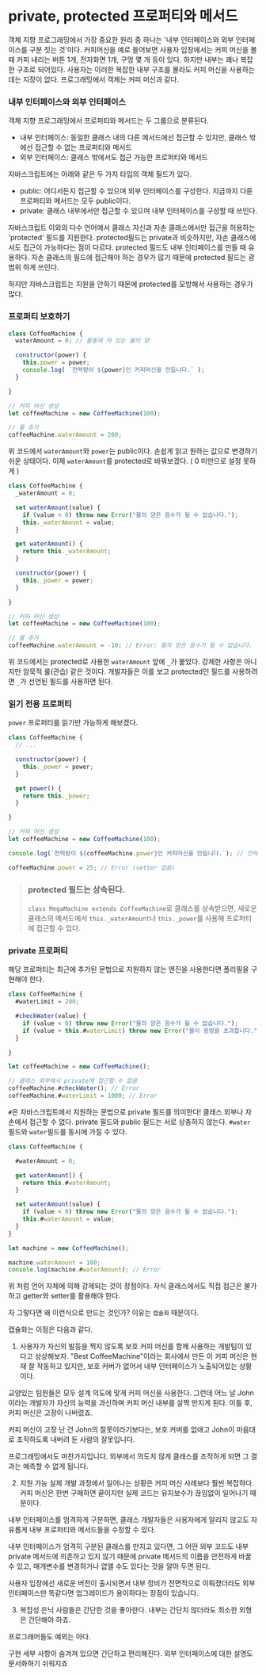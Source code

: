 # private, protected 프로퍼티와 메서드
객체 지향 프로그래밍에서 가장 중요한 원리 중 하나는 '내부 인터페이스와 외부 인터페이스를 구분 짓는 것'이다.
커피머신을 예로 들어보면 사용자 입장에서는 커피 머신을 볼때 커피 내리는 버튼 1개, 전자화면 1개, 구멍 몇 개 등이 있다.
하지만 내부는 꽤나 복잡한 구조로 되어있다. 사용자는 이러한 복잡한 내부 구조를 몰라도 커피 머신을 사용하는데는 지장이 없다.
프로그래밍에서 객체는 커피 머신과 같다.

### 내부 인터페이스와 외부 인터페이스
객체 지향 프로그래밍에서 프로퍼티와 메서드는 두 그룹으로 분류된다.
- 내부 인터페이스: 동일한 클래스 내의 다른 메서드에선 접근할 수 있지만, 클래스 밖에선 접근할 수 없는 프로퍼티와 메서드
- 외부 인터페이스: 클래스 밖에서도 접근 가능한 프로퍼티와 메서드

자바스크립트에는 아래와 같은 두 가지 타입의 객체 필드가 있다.
- public: 어디서든지 접근할 수 있으며 외부 인터페이스를 구성한다. 지금까지 다룬 프로퍼티와 메서드는 모두 public이다.
- private: 클래스 내부에서만 접근할 수 있으며 내부 인터페이스를 구성할 때 쓰인다.

자바스크립트 이외의 다수 언어에서 클래스 자신과 자손 클래스에서만 접근을 허용하는 'protected' 필드를 지원한다. 
protected필드는 private과 비슷하지만, 자손 클래스에서도 접근이 가능하다는 점이 다르다.
protected 필드도 내부 인터페이스를 만들 때 유용하다. 자손 클래스의 필드에 접근해야 하는 경우가 많기 때문에 protected 필드는 광범위 하게 쓰인다.

하지만 자바스크립트는 지원을 안하기 때문에 protected를 모방해서 사용하는 경우가 많다.

### 프로퍼티 보호하기
```js
class CoffeeMachine {
  waterAmount = 0; // 물통에 차 있는 물의 양

  constructor(power) {
    this.power = power;
    console.log( `전력량이 ${power}인 커피머신을 만듭니다.` );
  }

}

// 커피 머신 생성
let coffeeMachine = new CoffeeMachine(100);

// 물 추가
coffeeMachine.waterAmount = 200;
```
위 코드에서 `waterAmount`와 `power`는 public이다. 손쉽게 읽고 원하는 값으로 변경하기 쉬운 상태이다.
이제 `waterAmount`를 protected로 바꿔보겠다. ( 0 미만으로 설정 못하게 )
```js
class CoffeeMachine {
  _waterAmount = 0;

  set waterAmount(value) {
    if (value < 0) throw new Error("물의 양은 음수가 될 수 없습니다.");
    this._waterAmount = value;
  }

  get waterAmount() {
    return this._waterAmount;
  }

  constructor(power) {
    this._power = power;
  }

}

// 커피 머신 생성
let coffeeMachine = new CoffeeMachine(100);

// 물 추가
coffeeMachine.waterAmount = -10; // Error: 물의 양은 음수가 될 수 없습니다.
```
위 코드에서는 protected로 사용한 `waterAmount` 앞에 `_`가 붙었다. 강제한 사항은 아니지만 암묵적 룰(관습) 같은 것이다.
개발자들은 이를 보고 protected인 필드를 사용하려면 `_`가 선언된 필드를 사용하면 된다.

### 읽기 전용 프로퍼티
`power` 프로퍼티를 읽기만 가능하게 해보겠다.
```js
class CoffeeMachine {
  // ...

  constructor(power) {
    this._power = power;
  }

  get power() {
    return this._power;
  }

}

// 커피 머신 생성
let coffeeMachine = new CoffeeMachine(100);

console.log(`전력량이 ${coffeeMachine.power}인 커피머신을 만듭니다.`); // 전력량이 100인 커피머신을 만듭니다.

coffeeMachine.power = 25; // Error (setter 없음)
```

> ### protected 필드는 상속된다.
> `class MegaMachine extends CoffeeMachine`로 클래스를 상속받으면, 새로운 클래스의 메서드에서
> `this._waterAmount`나 `this._power`를 사용해 프로퍼티에 접근할 수 있다.

### private 프로퍼티
해당 프로퍼티는 최근에 추가된 문법으로 지원하지 않는 엔진을 사용한다면 폴리필을 구현해야 한다.
```js
class CoffeeMachine {
  #waterLimit = 200;

  #checkWater(value) {
    if (value < 0) throw new Error("물의 양은 음수가 될 수 없습니다.");
    if (value > this.#waterLimit) throw new Error("물이 용량을 초과합니다.");
  }

}

let coffeeMachine = new CoffeeMachine();

// 클래스 외부에서 private에 접근할 수 없음
coffeeMachine.#checkWater(); // Error
coffeeMachine.#waterLimit = 1000; // Error
```

`#`은 자바스크립트에서 지원하는 문법으로 private 필드를 의미한다! 클래스 외부나 자손에서 접근할 수 없다.
private 필드와 public 필드는 서로 상충하지 않는다. `#water` 필드와 `water`필드를 동시에 가질 수 있다.

```js
class CoffeeMachine {

  #waterAmount = 0;

  get waterAmount() {
    return this.#waterAmount;
  }

  set waterAmount(value) {
    if (value < 0) throw new Error("물의 양은 음수가 될 수 없습니다.");
    this.#waterAmount = value;
  }
}

let machine = new CoffeeMachine();

machine.waterAmount = 100;
console.log(machine.#waterAmount); // Error
```
위 처럼 언어 자체에 의해 강제되는 것이 장점이다.
자식 클래스에서도 직접 접근은 불가하고 getter와 setter를 활용해야 한다.


자 그렇다면 왜 이런식으로 만드는 것인가?
이유는 `캡슐화` 때문이다.

캡슐화는 이점은 다음과 같다.

1. 사용자가 자신의 발등을 찍지 않도록 보호
커피 머신를 함께 사용하는 개발팀이 있다고 상상해보자. "Best CoffeeMachine"이라는 회사에서 만든 이 커피 머신은 현재 잘 작동하고 있지만, 보호 커버가 없어서 내부 인터페이스가 노출되어있는 상황이다.

교양있는 팀원들은 모두 설계 의도에 맞게 커피 머신을 사용한다. 그런데 어느 날 John이라는 개발자가 자신의 능력을 과신하며 커피 머신 내부를 살짝 만지게 된다. 이틀 후, 커피 머신은 고장이 나버렸죠.

커피 머신이 고장 난 건 John의 잘못이라기보다는, 보호 커버를 없애고 John이 마음대로 조작하도록 내버려 둔 사람의 잘못입니다.

프로그래밍에서도 마찬가지입니다. 외부에서 의도치 않게 클래스를 조작하게 되면 그 결과는 예측할 수 없게 됩니다.

2. 지원 가능
실제 개발 과정에서 일어나는 상황은 커피 머신 사례보다 훨씬 복잡하다. 커피 머신은 한번 구매하면 끝이지만 실제 코드는 유지보수가 끊임없이 일어나기 때문이다.

내부 인터페이스를 엄격하게 구분하면, 클래스 개발자들은 사용자에게 알리지 않고도 자유롭게 내부 프로퍼티와 메서드들을 수정할 수 있다.

내부 인터페이스가 엄격히 구분된 클래스를 만지고 있다면, 그 어떤 외부 코드도 내부 private 메서드에 의존하고 있지 않기 때문에 private 메서드의 이름을 안전하게 바꿀 수 있고, 매개변수를 변경하거나 없앨 수도 있다는 것을 알아 두면 된다.

사용자 입장에선 새로운 버전이 출시되면서 내부 정비가 전면적으로 이뤄졌더라도 외부 인터페이스만 똑같다면 업그레이드가 용이하다는 장점이 있습니다.

3. 복잡성 은닉
사람들은 간단한 것을 좋아한다. 내부는 간단치 않더라도 최소한 외형은 간단해야 하죠.

프로그래머들도 예외는 아다.

구현 세부 사항이 숨겨져 있으면 간단하고 편리해진다. 외부 인터페이스에 대한 설명도 문서화하기 쉬워지죠

